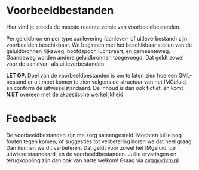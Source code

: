 # Voorbeeldbestanden

Hier vind je steeds de meeste recente versie van voorbeeldbestanden.  

Per geluidbron en per type aanlevering (aanlever- of uitleverbestand) zijn voorbeelden beschikbaar. We beginnen met het beschikbaar stellen van de geluidbronnen rijksweg, hoofdspoor, luchtvaart, en gemeenteweg. Gaandeweg worden andere geluidbronnen toegevoegd. Dat geldt zowel voor de aanlever- als uitleverbestanden.

**LET OP.** Doel van de voorbeeldbestanden is om te laten zien hoe een GML-bestand er uit moet komen te zien volgens de structuur van het IMGeluid, en conform de uitwisselstandaard. De inhoud is dan ook fictief, en komt **NIET** overeen met de akoestische werkelijkheid.

# Feedback

De voorbeeldbestanden zijn me zorg samengesteld. Mochten jullie nog fouten tegen komen, of suggesties tot verbetering horen we dat heel graag! Dan kunnen we dit verbeteren. Dat geldt voor zowel het IMgeluid, de uitwisselstaandaard, en de voorbeeldbestanden. Jullie ervaringen en terugkoppling zijn dan ook van harte welkom! Graag via cvgg@rivm.nl
